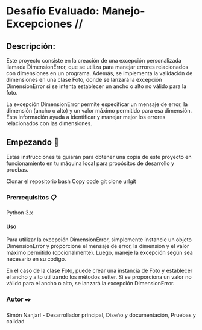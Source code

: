 # Desafío Evaluado: Manejo-Excepciones //

## Descripción:

Este proyecto consiste en la creación de una excepción personalizada llamada DimensionError, que se utiliza para manejar errores relacionados con dimensiones en un programa. Además, se implementa la validación de dimensiones en una clase Foto, donde se lanzará la excepción DimensionError si se intenta establecer un ancho o alto no válido para la foto.

La excepción DimensionError permite especificar un mensaje de error, la dimensión (ancho o alto) y un valor máximo permitido para esa dimensión. Esta información ayuda a identificar y manejar mejor los errores relacionados con las dimensiones.

## Empezando 🚀

Estas instrucciones te guiarán para obtener una copia de este proyecto en funcionamiento en tu máquina local para propósitos de desarrollo y pruebas.

Clonar el repositorio
bash
Copy code
git clone urlgit


### Prerrequisitos 📋
Python 3.x

#### Uso
Para utilizar la excepción DimensionError, simplemente instancie un objeto DimensionError y proporcione el mensaje de error, la dimensión y el valor máximo permitido (opcionalmente). Luego, maneje la excepción según sea necesario en su código.

En el caso de la clase Foto, puede crear una instancia de Foto y establecer el ancho y alto utilizando los métodos setter. Si se proporciona un valor no válido para el ancho o alto, se lanzará la excepción DimensionError.

### Autor ✒️
Simón Nanjarí - Desarrollador principal, Diseño y documentación, Pruebas y calidad
